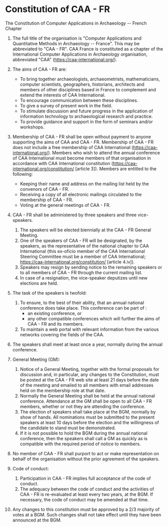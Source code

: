 # Constitution of CAA - FR

The Constitution of Computer Applications in Archaeology -- French Chapter

1. The full title of the organisation is "Computer Applications and Quantitative Methods in Archaeology -- France". This may be abbreviated to "CAA - FR". CAA France is constituted as a chapter of the International Computer Applications in Archaeology organisation, abbreviated "CAA" (https://caa-international.org/).

1. The aims of CAA - FR are:
    * To bring together archaeologists, archaeometrists, mathematicians, computer scientists, geographers, historians, architects and members of other disciplines based in France to complement and extend the interests of CAA International.
    * To encourage communication between these disciplines.
    * To give a survey of present work in the field.
    * To stimulate discussion and future progress in the application of information technology to archaeological research and practice.
    * To provide guidance and support in the form of seminars and/or workshops.

1. Membership of CAA - FR shall be open without payment to anyone supporting the aims of CAA and CAA - FR. Membership of CAA - FR does not include a free membership of CAA International (https://caa-international.org/). Members who wish to attend the annual conference of CAA International must become members of that organisation in accordance with CAA International constitution (https://caa-international.org/constitution/ [article 3]). 
Members are entitled to the following:
    * Keeping their name and address on the mailing list held by the convenors of CAA - FR.
    * Receiving a copy of all electronic mailings circulated to the membership of CAA - FR.
    * Voting at the general meetings of CAA - FR.

1. CAA - FR shall be administered by three speakers and three vice-speakers.
    1. The speakers will be elected biennially at the CAA - FR General Meeting.
    1. One of the speakers of CAA - FR will be designated, by the speakers, as the representative of the national chapter to CAA International (this ex-oficio member of the CAA International Steering Committee must be a member of CAA International; https://caa-international.org/constitution/ [article 4.iv]).
    1. Speakers may resign by sending notice to the remaining speakers or to all members of CAA - FR through the current mailing list.
    1. In case of a resignation, the vice-speaker deputizes until new elections are held.

1. The task of the speakers is twofold:
    1. To ensure, to the best of their ability, that an annual national conference does take place. This conference can be part of :
        * an existing conference, or 
        * any other compatible conferences which will further the aims of CAA - FR and its members.
    1. To maintain a web portal with relevant information from the various networks covering the fields of the CAA.

1. The speakers shall meet at least once a year, normally during the annual conference.

1. General Meeting (GM):
    1. Notice of a General Meeting, together with the formal proposals for discussion and, in particular, any changes to the Constitution, must be posted at the CAA - FR web site at least 21 days before the date of the meeting and emailed to all members with email addresses held on the membership role at that date.
    1. Normally the General Meeting shall be held at the annual national conference. Attendance at the GM shall be open to all CAA - FR members, whether or not they are attending the conference. 
    1. The election of speakers shall take place at the BGM, normally by show of hands. All nominations must be submitted to the present speakers at least 10 days before the election and the willingness of the candidate to stand must be demonstrated.
    1. If it is not possible to hold the BGM during the annual national conference, then the speakers shall call a GM as quickly as is compatible with the required period of notice to members.

1. No member of CAA - FR shall purport to act or make representation on behalf of the organisation without the prior agreement of the speakers.
  
1. Code of conduct:
    1. Participation in CAA - FR implies full acceptance of the code of conduct.
    1. The adequacy between the code of conduct and the activities of CAA - FR is re-evaluated at least every two years, at the BGM. If necessary, the code of conduct may be amended at that time.

1. Any changes to this constitution must be approved by a 2/3 majority of votes at a BGM. Such changes shall not take effect until they have been announced at the BGM.

